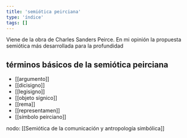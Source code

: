 ```yaml
---
title: 'semiótica peirciana'
type: 'índice'
tags: []
---
```

Viene de la obra de Charles Sanders Peirce. En mi opinión la propuesta semiótica más desarrollada para la profundidad

## términos básicos de la semiótica peirciana

- [[argumento]]
- [[dicisigno]]
- [[legisigno]]
- [[objeto sígnico]]
- [[rema]]
- [[representamen]]
- [[símbolo peirciano]]

nodo: [[Semiótica de la comunicación y antropología simbólica]]